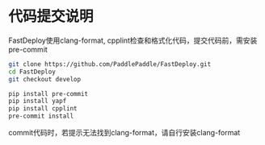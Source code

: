 # 代码提交说明

FastDeploy使用clang-format, cpplint检查和格式化代码，提交代码前，需安装pre-commit
```bash
git clone https://github.com/PaddlePaddle/FastDeploy.git
cd FastDeploy
git checkout develop

pip install pre-commit
pip install yapf
pip install cpplint
pre-commit install
```
commit代码时，若提示无法找到clang-format，请自行安装clang-format

